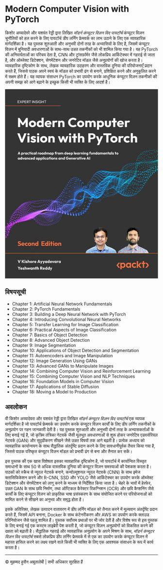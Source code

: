 <!-- ©©©©©©©©©©©©©©©©©©©©©©©© All Rights Are Reserved By Muhammad Husain Abootalebi ©©©©©©©©©©©©©©©©©©©©©©©©©©©©©©©©©© -->

# Modern Computer Vision with PyTorch

किशोर अय्यादेवरे और यशवंत रेड्डी द्वारा लिखित *मॉडर्न कंप्यूटर विज़न विद पायटॉर्च* कंप्यूटर विज़न चुनौतियों को हल करने के लिए पायटॉर्च डीप लर्निंग फ्रेमवर्क का लाभ उठाने के लिए एक व्यावहारिक मार्गदर्शिका है। यह पुस्तक शुरुआती और अनुभवी दोनों तरह के अभ्यासियों के लिए है, जिसमें कंप्यूटर विज़न में बुनियादी अवधारणाओं के साथ-साथ उन्नत तकनीकों को भी शामिल किया गया है। यह PyTorch की अनिवार्यताओं का परिचय देता है, CNN और ट्रांसफ़ॉर्मर जैसे लोकप्रिय आर्किटेक्चर में गहराई से जाता है, और ऑब्जेक्ट डिटेक्शन, सेगमेंटेशन और जनरेटिव मॉडल जैसे अनुप्रयोगों की खोज करता है। व्यावहारिक दृष्टिकोण के साथ, लेखक व्यावहारिक उदाहरण और वास्तविक दुनिया की परियोजनाएँ प्रदान करते हैं, जिससे पाठक अपने स्वयं के मॉडल को प्रभावी ढंग से बनाने, प्रशिक्षित करने और अनुकूलित करने में सक्षम होते हैं। यह व्यापक संसाधन PyTorch का उपयोग करके आधुनिक कंप्यूटर विज़न तकनीकों की अपनी समझ को आगे बढ़ाने के इच्छुक किसी भी व्यक्ति के लिए आदर्श है।

![Modern Computer Vision with PyTorch](../../assets/Books/Book%20Covers/0%20-%201%20-%20Computer%20Vision%20with%20PyTorch.jpg)

## विषयसूची

- Chapter 1: Artificial Neural Network Fundamentals
- Chapter 2: PyTorch Fundamentals
- Chapter 3: Building a Deep Neural Network with PyTorch
- Chapter 4: Introducing Convolutional Neural Networks
- Chapter 5: Transfer Learning for Image Classification
- Chapter 6: Practical Aspects of Image Classification
- Chapter 7: Basics of Object Detection
- Chapter 8: Advanced Object Detection
- Chapter 9: Image Segmentation
- Chapter 10: Applications of Object Detection and Segmentation
- Chapter 11: Autoencoders and Image Manipulation
- Chapter 12: Image Generation Using GANs
- Chapter 13: Advanced GANs to Manipulate Images
- Chapter 14: Combining Computer Vision and Reinforcement Learning
- Chapter 15: Combining Computer Vision and NLP Techniques
- Chapter 16: Foundation Models in Computer Vision
- Chapter 17: Applications of Stable Diffusion
- Chapter 18: Moving a Model to Production

## अवलोकन

वी किशोर अय्यादेवरा और यशवंत रेड्डी द्वारा लिखित *मॉडर्न कंप्यूटर विज़न विद पायटॉर्च* एक व्यापक मार्गदर्शिका है जो पायटॉर्च फ्रेमवर्क का उपयोग करके कंप्यूटर विज़न कार्यों के लिए डीप लर्निंग तकनीकों के अनुप्रयोग पर गहन जानकारी देती है। यह पुस्तक शुरुआती और अनुभवी दोनों तरह के अभ्यासकर्ताओं के लिए बनाई गई है, जो कृत्रिम तंत्रिका नेटवर्क जैसी मूलभूत अवधारणाओं से शुरू होकर जनरेटिव एडवर्सरियल नेटवर्क (GAN) और सुदृढीकरण सीखने जैसे उन्नत विषयों तक आगे बढ़ती है। प्रत्येक अध्याय को व्यावहारिक कार्यान्वयन के साथ सैद्धांतिक अंतर्दृष्टि प्रदान करने के लिए सावधानीपूर्वक तैयार किया गया है, जिससे पाठक परिष्कृत कंप्यूटर विज़न मॉडल को प्रभावी ढंग से बना और तैनात कर सकें।

इस पुस्तक की एक खास विशेषता इसका व्यावहारिक दृष्टिकोण है, जो पायटॉर्च में कार्यान्वित विस्तृत समाधानों के साथ 50 से अधिक वास्तविक दुनिया की कंप्यूटर विज़न समस्याओं की पेशकश करता है। पाठकों को स्क्रैच से न्यूरल नेटवर्क बनाने, कन्वोल्यूशनल न्यूरल नेटवर्क (CNN) के साथ इमेज क्लासिफिकेशन करने और R-CNN, SSD और YOLO जैसे आर्किटेक्चर का उपयोग करके ऑब्जेक्ट डिटेक्शन और सेगमेंटेशन को लागू करने के माध्यम से निर्देशित किया जाता है। चेहरे के भावों में हेरफेर, उन्नत GAN के साथ छवि निर्माण, तथा ऑप्टिकल कैरेक्टर रिकग्निशन (OCR) और छवि कैप्शनिंग जैसे कार्यों के लिए कंप्यूटर विज़न को प्राकृतिक भाषा प्रसंस्करण के साथ संयोजित करने पर परियोजनाओं को शामिल करने से सीखने का अनुभव और समृद्ध होता है।

इसके अतिरिक्त, लेखक उत्पादन वातावरण में डीप लर्निंग मॉडल को तैनात करने में मूल्यवान अंतर्दृष्टि प्रदान करते हैं, जिसमें API बनाना, Docker के साथ कंटेनरीकरण और AWS का उपयोग करके क्लाउड परिनियोजन जैसे पहलू शामिल हैं। पुस्तक सर्वोत्तम प्रथाओं पर भी जोर देती है और विशेष रूप से इस पुस्तक के लिए बनाई गई एक कस्टम लाइब्रेरी पेश करती है, जो कंप्यूटर विज़न अनुप्रयोगों को विकसित करने की दक्षता को बढ़ाती है। सैद्धांतिक गहराई और व्यावहारिक अनुप्रयोग के अपने मिश्रण के साथ, *मॉडर्न कंप्यूटर विज़न विद पायटॉर्च* सबसे लोकप्रिय डीप लर्निंग फ्रेमवर्क में से एक का उपयोग करके कंप्यूटर विज़न में महारत हासिल करने का लक्ष्य रखने वाले किसी भी व्यक्ति के लिए एक आवश्यक संसाधन के रूप में कार्य करता है।

---

© मुहम्मद हुसैन अबूतालेबी | सभी अधिकार सुरक्षित हैं

<!-- ©©©©©©©©©©©©©©©©©©©©©©©© All Rights Are Reserved By Muhammad Husain Abootalebi ©©©©©©©©©©©©©©©©©©©©©©©©©©©©©©©©©© -->
